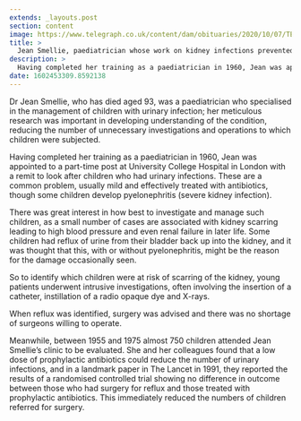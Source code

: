 ```yaml
--- 
extends: _layouts.post 
section: content 
image: https://www.telegraph.co.uk/content/dam/obituaries/2020/10/07/TELEMMGLPICT000240674854_trans_NvBQzQNjv4BqI38wm2U3Mt2UexIIYldwIuWnhV8Gp77DUtRqyJgwa1w.jpeg?impolicy=logo-overlay 
title: > 
  Jean Smellie, paediatrician whose work on kidney infections prevented needless surgery – obituary 
description: > 
  Having completed her training as a paediatrician in 1960, Jean was appointed to a part-time post at University College Hospital in London with a remit to look after children who had urinary infections.These are a common problem, usually mild and effectively treated with antibiotics, though some children develop pyelonephritis (severe kidney infection).When reflux was identified, surgery was advised and there was no shortage of surgeons willing to operate.Meanwhile, between 1955 and 1975 almost 750 children attended Jean Smellie’s clinic to be evaluated.This immediately reduced the numbers of children referred for surgery. 
date: 1602453309.8592138 
--- 
```

Dr Jean Smellie, who has died aged 93, was a paediatrician who specialised in the management of children with urinary infection; her meticulous research was important in developing understanding of the condition, reducing the number of unnecessary investigations and operations to which children were subjected.

Having completed her training as a paediatrician in 1960, Jean was appointed to a part-time post at University College Hospital in London with a remit to look after children who had urinary infections. These are a common problem, usually mild and effectively treated with antibiotics, though some children develop pyelonephritis (severe kidney infection).

There was great interest in how best to investigate and manage such children, as a small number of cases are associated with kidney scarring leading to high blood pressure and even renal failure in later life. Some children had reflux of urine from their bladder back up into the kidney, and it was thought that this, with or without pyelonephritis, might be the reason for the damage occasionally seen.

So to identify which children were at risk of scarring of the kidney, young patients underwent intrusive investigations, often involving the insertion of a catheter, instillation of a radio opaque dye and X-rays.

When reflux was identified, surgery was advised and there was no shortage of surgeons willing to operate.

Meanwhile, between 1955 and 1975 almost 750 children attended Jean Smellie’s clinic to be evaluated. She and her colleagues found that a low dose of prophylactic antibiotics could reduce the number of urinary infections, and in a landmark paper in The Lancet in 1991, they reported the results of a randomised controlled trial showing no difference in outcome between those who had surgery for reflux and those treated with prophylactic antibiotics. This immediately reduced the numbers of children referred for surgery.